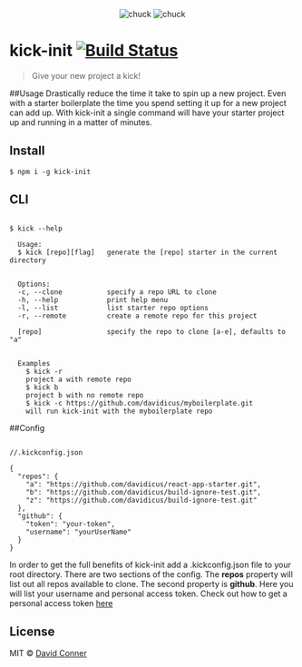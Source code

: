 
<div align="center">

![chuck](https://s3-us-west-2.amazonaws.com/s.cdpn.io/65463/chuck.png)   ![chuck](https://s3-us-west-2.amazonaws.com/s.cdpn.io/65463/chuck.png)


</div>

# kick-init  [![Build Status](https://travis-ci.org/davidicus/awesome-project.svg?branch=master)](https://travis-ci.org/davidicus/awesome-project)
> Give your new project a kick!


##Usage
Drastically reduce the time it take to spin up a new project. Even with a starter boilerplate the time you spend setting it up for a new project can add up. With kick-init a single command will have your starter project up and running in a matter of minutes.   


## Install

```
$ npm i -g kick-init
```


## CLI

```

$ kick --help

  Usage:
  $ kick [repo][flag]   generate the [repo] starter in the current directory


  Options:
  -c, --clone           specify a repo URL to clone
  -h, --help            print help menu
  -l, --list            list starter repo options
  -r, --remote          create a remote repo for this project

  [repo]                specify the repo to clone [a-e], defaults to "a"


  Examples
    $ kick -r
    project a with remote repo
    $ kick b
    project b with no remote repo
    $ kick -c https://github.com/davidicus/myboilerplate.git
    will run kick-init with the myboilerplate repo

```

##Config



```

//.kickconfig.json

{
  "repos": {
    "a": "https://github.com/davidicus/react-app-starter.git",
    "b": "https://github.com/davidicus/build-ignore-test.git",
    "z": "https://github.com/davidicus/build-ignore-test.git"
  },
  "github": {
    "token": "your-token",
    "username": "yourUserName"
  }
}

```

In order to get the full benefits of kick-init add a .kickconfig.json file to your root directory. There are two sections of the config. The **repos** property will list out all repos available to clone. The second property is **github**. Here you will list your username and personal access token. Check out how to get a personal access token [here](https://help.github.com/articles/creating-a-personal-access-token-for-the-command-line/)

## License

MIT © [David Conner](http://david-conner.com)
